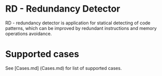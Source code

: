 # RD - Redundancy Detector
 RD - redundancy detector is application for statical detecting of code patterns, which can be improved by redundant instructions and memory operations avoidance.
 
# Supported cases
See [Сases.md] (Сases.md) for list of supported cases. 

